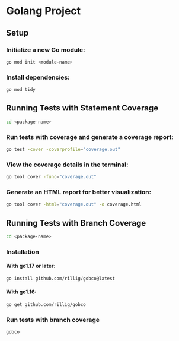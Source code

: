 # Golang Project

## Setup

### Initialize a new Go module:
```sh
go mod init <module-name>
```
### Install dependencies:
```sh
go mod tidy
```
## Running Tests with Statement Coverage
```sh
cd <package-name>
```
### Run tests with coverage and generate a coverage report:
```sh
go test -cover -coverprofile="coverage.out"
```
### View the coverage details in the terminal:
```sh
go tool cover -func="coverage.out"
```
### Generate an HTML report for better visualization:
```sh
go tool cover -html="coverage.out" -o coverage.html
```

## Running Tests with Branch Coverage
```sh
cd <package-name>
```
### Installation
#### With go1.17 or later:
```sh
go install github.com/rillig/gobco@latest
```
#### With go1.16:
```sh
go get github.com/rillig/gobco
```
### Run tests with branch coverage
```sh
gobco
```
